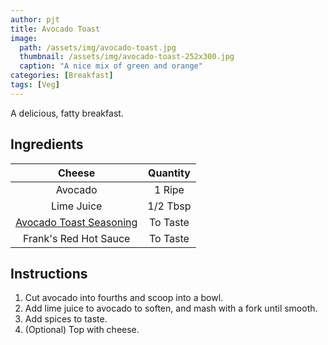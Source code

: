 ```yaml
---
author: pjt
title: Avocado Toast
image:
  path: /assets/img/avocado-toast.jpg
  thumbnail: /assets/img/avocado-toast-252x300.jpg
  caption: "A nice mix of green and orange"
categories: [Breakfast]
tags: [Veg]
---
```


A delicious, fatty breakfast.

## Ingredients

| Cheese | Quantity |
|:-:|:-:|
| Avocado | 1 Ripe |
| Lime Juice | 1/2 Tbsp |
| [Avocado Toast Seasoning](avocado-toast-seasoning.md) | To Taste |
| Frank's Red Hot Sauce | To Taste |

## Instructions

1. Cut avocado into fourths and scoop into a bowl.
2. Add lime juice to avocado to soften, and mash with a fork until smooth.
3. Add spices to taste.
4. (Optional) Top with cheese.
